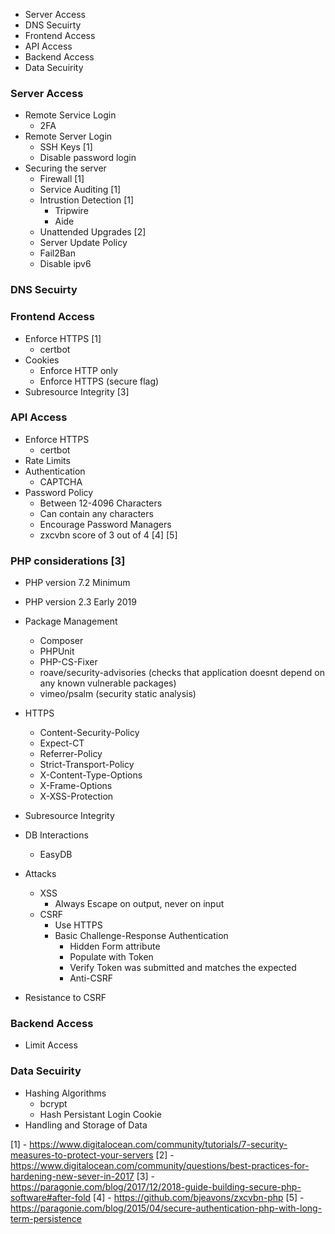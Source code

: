 - Server Access
- DNS Secuirty
- Frontend Access
- API Access
- Backend Access
- Data Secuirity

### Server Access
- Remote Service Login
  - 2FA
- Remote Server Login
  - SSH Keys [1]
  - Disable password login
- Securing the server
  - Firewall [1]
  - Service Auditing [1]
  - Intrustion Detection [1]
    - Tripwire
    - Aide
  - Unattended Upgrades [2]
  - Server Update Policy
  - Fail2Ban
  - Disable ipv6

### DNS Secuirty

### Frontend Access
- Enforce HTTPS [1]
  - certbot
- Cookies
  - Enforce HTTP only
  - Enforce HTTPS (secure flag)
- Subresource Integrity [3]
  

### API Access
- Enforce HTTPS
  - certbot
- Rate Limits
- Authentication
  - CAPTCHA
- Password Policy
  - Between 12-4096 Characters
  - Can contain any characters
  - Encourage Password Managers
  - zxcvbn score of 3 out of 4 [4] [5]

### PHP considerations [3]
- PHP version 7.2 Minimum
- PHP version 2.3 Early 2019
- Package Management
  - Composer
  - PHPUnit
  - PHP-CS-Fixer
  - roave/security-advisories (checks that application doesnt depend on any known vulnerable packages)
  - vimeo/psalm (security static analysis)
- HTTPS
  - Content-Security-Policy
  - Expect-CT
  - Referrer-Policy
  - Strict-Transport-Policy
  - X-Content-Type-Options
  - X-Frame-Options
  - X-XSS-Protection
- Subresource Integrity
- DB Interactions
  - EasyDB
- Attacks
  - XSS
    - Always Escape on output, never on input
  - CSRF
    - Use HTTPS
    - Basic Challenge-Response Authentication
      - Hidden Form attribute
      - Populate with Token
      - Verify Token was submitted and matches the expected
      - Anti-CSRF
      
  
- Resistance to CSRF

### Backend Access
- Limit Access

### Data Secuirity
- Hashing Algorithms
  - bcrypt
  - Hash Persistant Login Cookie
- Handling and Storage of Data

[1] - https://www.digitalocean.com/community/tutorials/7-security-measures-to-protect-your-servers
[2] - https://www.digitalocean.com/community/questions/best-practices-for-hardening-new-sever-in-2017
[3] - https://paragonie.com/blog/2017/12/2018-guide-building-secure-php-software#after-fold
[4] - https://github.com/bjeavons/zxcvbn-php
[5] - https://paragonie.com/blog/2015/04/secure-authentication-php-with-long-term-persistence
